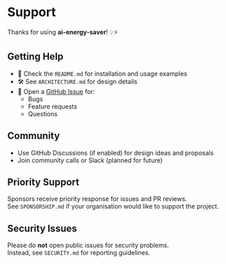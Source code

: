 # Support

Thanks for using **ai-energy-saver**! 💡⚡

## Getting Help
- 📖 Check the `README.md` for installation and usage examples
- 🛠 See `ARCHITECTURE.md` for design details
- 💬 Open a [GitHub Issue](https://github.com/deep12650/ai-energy-saver/issues) for:
  - Bugs
  - Feature requests
  - Questions

## Community
- Use GitHub Discussions (if enabled) for design ideas and proposals
- Join community calls or Slack (planned for future)

## Priority Support
Sponsors receive priority response for issues and PR reviews.  
See `SPONSORSHIP.md` if your organisation would like to support the project.

## Security Issues
Please do **not** open public issues for security problems.  
Instead, see `SECURITY.md` for reporting guidelines.
